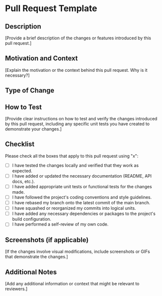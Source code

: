 # Pull Request Template

## Description

[Provide a brief description of the changes or features introduced by this pull request.]

## Motivation and Context

[Explain the motivation or the context behind this pull request. Why is it necessary?]

## Type of Change

<!-- Select the appropriate type of change: -->
<!-- - feat: A new feature -->
<!-- - fix: A bug fix -->
<!-- - chore: Routine tasks, maintenance, or tooling changes -->
<!-- - docs: Documentation updates -->
<!-- - style: Code style changes (e.g., formatting, indentation) -->
<!-- - refactor: Code refactoring without changes in functionality -->
<!-- - test: Adding or modifying tests -->
<!-- - perf: Performance improvements -->
<!-- - ci: Changes to the CI/CD configuration or scripts -->
<!-- - other: Other changes that don't fit into the above categories -->

## How to Test

[Provide clear instructions on how to test and verify the changes introduced by this pull request, including any specific unit tests you have created to demonstrate your changes.]

## Checklist

Please check all the boxes that apply to this pull request using "x":

- [ ]  I have tested the changes locally and verified that they work as expected.
- [ ]  I have added or updated the necessary documentation (README, API docs, etc.).
- [ ]  I have added appropriate unit tests or functional tests for the changes made.
- [ ]  I have followed the project's coding conventions and style guidelines.
- [ ]  I have rebased my branch onto the latest commit of the main branch.
- [ ]  I have squashed or reorganized my commits into logical units.
- [ ]  I have added any necessary dependencies or packages to the project's build configuration.
- [ ]  I have performed a self-review of my own code.

## Screenshots (if applicable)

[If the changes involve visual modifications, include screenshots or GIFs that demonstrate the changes.]

## Additional Notes

[Add any additional information or context that might be relevant to reviewers.]